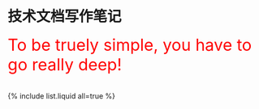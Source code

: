 # 技术文档写作笔记  

<font size=6 color=red >To be truely simple, you have to go really deep!</font>
<br/>
<br/>
<br/>
{% include list.liquid all=true %}